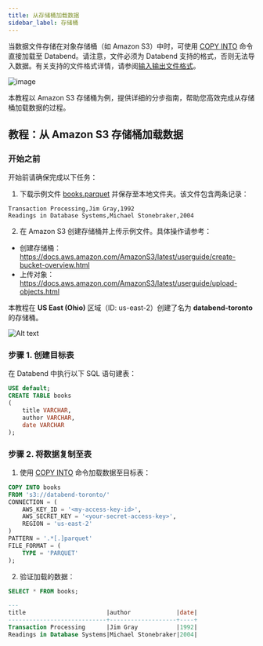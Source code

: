 ```yaml
---
title: 从存储桶加载数据
sidebar_label: 存储桶
---
```


当数据文件存储在对象存储桶（如 Amazon S3）中时，可使用 [COPY INTO](/sql/sql-commands/dml/dml-copy-into-table) 命令直接加载至 Databend。请注意，文件必须为 Databend 支持的格式，否则无法导入数据。有关支持的文件格式详情，请参阅[输入输出文件格式](/sql/sql-reference/file-format-options)。

![image](/img/load/load-data-from-s3.jpeg)

本教程以 Amazon S3 存储桶为例，提供详细的分步指南，帮助您高效完成从存储桶加载数据的过程。

## 教程：从 Amazon S3 存储桶加载数据

### 开始之前

开始前请确保完成以下任务：

1. 下载示例文件 [books.parquet](https://datafuse-1253727613.cos.ap-hongkong.myqcloud.com/data/books.parquet) 并保存至本地文件夹。该文件包含两条记录：

```text title='books.parquet'
Transaction Processing,Jim Gray,1992
Readings in Database Systems,Michael Stonebraker,2004
```

2. 在 Amazon S3 创建存储桶并上传示例文件。具体操作请参考：
- 创建存储桶：https://docs.aws.amazon.com/AmazonS3/latest/userguide/create-bucket-overview.html
- 上传对象：https://docs.aws.amazon.com/AmazonS3/latest/userguide/upload-objects.html

本教程在 **US East (Ohio)** 区域（ID: us-east-2）创建了名为 **databend-toronto** 的存储桶。

![Alt text](/img/load/toronto-bucket.png)

### 步骤 1. 创建目标表

在 Databend 中执行以下 SQL 语句建表：

```sql
USE default;
CREATE TABLE books
(
    title VARCHAR,
    author VARCHAR,
    date VARCHAR
);
```

### 步骤 2. 将数据复制至表

1. 使用 [COPY INTO](/sql/sql-commands/dml/dml-copy-into-table) 命令加载数据至目标表：

```sql
COPY INTO books
FROM 's3://databend-toronto/'
CONNECTION = (
    AWS_KEY_ID = '<my-access-key-id>',
    AWS_SECRET_KEY = '<your-secret-access-key>',
    REGION = 'us-east-2'
)
PATTERN = '.*[.]parquet'
FILE_FORMAT = (
    TYPE = 'PARQUET'
);
```

2. 验证加载的数据：

```sql
SELECT * FROM books;

---
title                       |author             |date|
----------------------------+-------------------+----+
Transaction Processing      |Jim Gray           |1992|
Readings in Database Systems|Michael Stonebraker|2004|
```